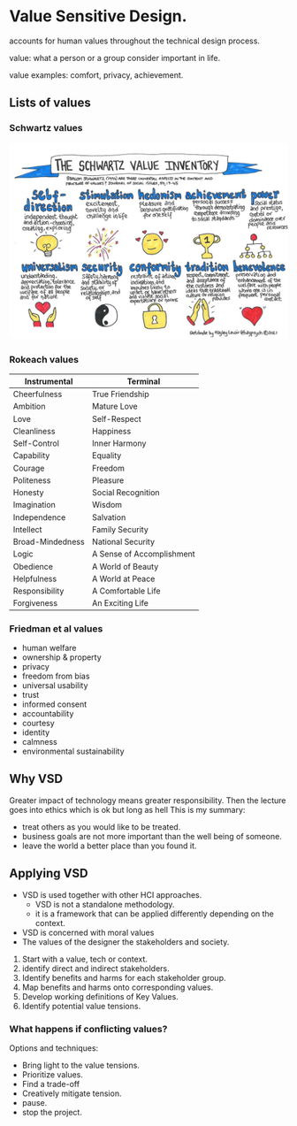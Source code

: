 # Value Sensitive Design.

accounts for human values throughout the technical design process.

value: what a person or a group consider important in life.

value examples: comfort, privacy, achievement.

## Lists of values

### Schwartz values

![schwartz](../img/schwartz.jpg)

### Rokeach values

| Instrumental | Terminal |
| ------------ | -------- |
| Cheerfulness   | True Friendship |
| Ambition       |Mature Love |
| Love | Self-Respect |
| Cleanliness |Happiness |
| Self-Control |Inner Harmony |
| Capability | Equality |
| Courage | Freedom |
| Politeness | Pleasure |
| Honesty | Social Recognition |
|Imagination | Wisdom |
|Independence | Salvation |
|Intellect |  Family Security |
|Broad-Mindedness |  National Security |
|Logic |  A Sense of Accomplishment |
|Obedience |  A World of Beauty |
|Helpfulness |  A World at Peace |
|Responsibility |  A Comfortable Life |
|Forgiveness |  An Exciting Life |

### Friedman et al values

+ human welfare
+ ownership & property
+ privacy
+ freedom from bias
+ universal usability
+ trust
+ informed consent
+ accountability
+ courtesy
+ identity
+ calmness
+ environmental sustainability

## Why VSD

Greater impact of technology means greater responsibility.
Then the lecture goes into ethics which is ok but long as hell This is my summary:
+ treat others as you would like to be treated.
+ business goals are not more important than the well being of someone.
+ leave the world a better place than you found it.

## Applying VSD

+ VSD is used together with other HCI approaches.
    + VSD is not a standalone methodology.
    + it is a framework that can be applied differently depending on the context.
+ VSD is concerned with moral values
+ The values of the designer the stakeholders and society.

1. Start with a value, tech or context.
2. identify direct and indirect stakeholders.
3. Identify benefits and harms for each stakeholder group.
4. Map benefits and harms onto corresponding values.
5. Develop working definitions of Key Values.
6. Identify potential value tensions.

### What happens if conflicting values?

Options and techniques:
+ Bring light to the value tensions.
+ Prioritize values.
+ Find a trade-off
+ Creatively mitigate tension.
+ pause.
+ stop the project.